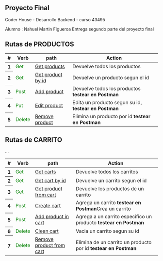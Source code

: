 


## Proyecto Final 
Coder House - Desarrollo Backend - curso 43495

Alumno : Nahuel Martin Figueroa
Entrega segundo parte del proyecto final
    



## Rutas de PRODUCTOS 
<table class="table">
  <thead>
    <tr>
      <th scope="col">#</th>
      <th scope="col">Verb</th>
      <th scope="col">path</th>
      <th scope="col">Action</th>
    </tr>
  </thead>
  <tbody>
    <tr>
      <th scope="row">1</th>
      <td style="color:green">Get</td>
      <td><a href="http://localhost:8080/api/products" target="_blank"/>Get products</td>
      <td>Devuelve todos los productos</td>
    </tr>
    <tr>
      <th scope="row">2</th>
      <td style="color:green">Get</td>
      <td><a href="http://localhost:8080/api/products/3" target="_blank"/>Get product by id</td>
      <td>Devuelve un producto segun el id</td>
    </tr>
    <tr>
      <th scope="row">3</th>
      <td style="color:green">Post</td>
      <td><a href="http://localhost:8080/api/products" target="_blank"/>Add product</td>
      <td>Devuelve todos los productos <strong>testear en Postman</strong> </td>
    </tr>
    <tr>
      <th scope="row">4</th>
      <td style="color:green">Put</td>
      <td><a href="http://localhost:8080/api/products/3" target="_blank"/>Edit product</td>
      <td>Edita un producto segun su id, <strong>testear en Postman</strong> </td>
    </tr>
    <tr>
      <th scope="row">5</th>
      <td style="color:green">Delete</td>
      <td><a href="http://localhost:8080/api/products/:id" target="_blank"/>Remove product</td>
      <td>Elimina un producto por id <strong>testear en Postman</strong>  </td>
     </tr>
  </tbody>
</table>

## Rutas de CARRITO 
<table class="table">
  <thead>
    <tr>
      <th scope="col">#</th>
      <th scope="col">Verb</th>
      <th scope="col">path</th>
      <th scope="col">Action</th>
    </tr>
  </thead>
  <tbody>
    <tr>
      <th scope="row">1</th>
      <td style="color:green">Get</td>
      <td><a href="http://localhost:8080/api/carts/" target="_blank"/>Get carts</td>
      <td>Devuelve todos los carritos</td>
    </tr>
    <tr>
      <th scope="row">2</th>
      <td style="color:green">Get</td>
      <td><a href="http://localhost:8080/api/carts/1" target="_blank"/>Get cart by id</td>
      <td>Devuelve un carrito segun el id</td>
    </tr>
    <tr>
      <th scope="row">3</th>
      <td style="color:green">Get</td>
      <td><a href="http://localhost:8080/api/carts/1/products" target="_blank"/>Get product from cart</td>
      <td>Devuelve los productos de un carrito </td>
    </tr>
    <tr>
      <th scope="row">4</th>
      <td style="color:green">Post</td>
      <td><a href="http://localhost:8080/api/carts/" target="_blank"/>Create cart </td>
      <td>Agrega un carrito <strong>testear en Postman</strong>Crea un carrito</td>
    </tr>
    <tr>
      <th scope="row">5</th>
      <td style="color:green">Post</td>
      <td><a href="http://localhost:8080/api/carts/1/products" target="_blank"/>Add product in cart</td>
      <td>Agrega a un carrito especifico un producto <strong>testear en Postman</strong>  </td>
     </tr>
      <tr>
      <th scope="row">6</th>
      <td style="color:green">Delete</td>
      <td><a href="http://localhost:8080/api/carts/:id" target="_blank"/>Clean cart</td>
      <td>Vacia un carrito segun su id</td>
     </tr>
       <tr>
      <th scope="row">7</th>
      <td style="color:green">Delete</td>
      <td><a href="http://localhost:8080/api/carts/2/products/1" target="_blank"/>Remove product from cart</td>
      <td>Elimina de un carrito  un producto por id  <strong>testear en Postman</strong>  </td>
     </tr>
  </tbody>
  ...
</table>
